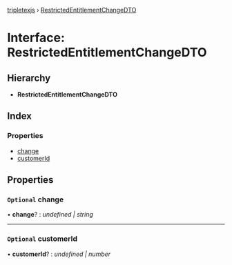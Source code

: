 [tripletexjs](../README.md) › [RestrictedEntitlementChangeDTO](restrictedentitlementchangedto.md)

# Interface: RestrictedEntitlementChangeDTO

## Hierarchy

* **RestrictedEntitlementChangeDTO**

## Index

### Properties

* [change](restrictedentitlementchangedto.md#optional-change)
* [customerId](restrictedentitlementchangedto.md#optional-customerid)

## Properties

### `Optional` change

• **change**? : *undefined | string*

___

### `Optional` customerId

• **customerId**? : *undefined | number*
